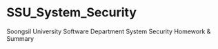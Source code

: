 # SSU_System_Security
Soongsil University Software Department System Security Homework &amp; Summary
